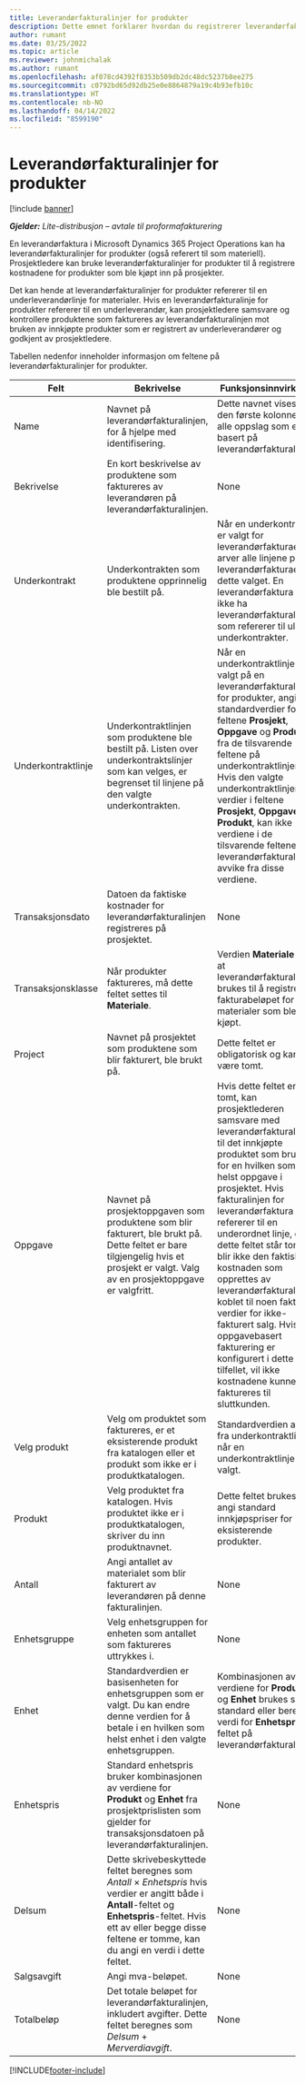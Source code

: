 ```yaml
---
title: Leverandørfakturalinjer for produkter
description: Dette emnet forklarer hvordan du registrerer leverandørfakturalinjer for produkter og bruker de forskjellige feltene til å registrere produktkjøp fra leverandører.
author: rumant
ms.date: 03/25/2022
ms.topic: article
ms.reviewer: johnmichalak
ms.author: rumant
ms.openlocfilehash: af078cd4392f8353b509db2dc48dc5237b8ee275
ms.sourcegitcommit: c0792bd65d92db25e0e8864879a19c4b93efb10c
ms.translationtype: HT
ms.contentlocale: nb-NO
ms.lasthandoff: 04/14/2022
ms.locfileid: "8599190"
---
```

# <a name="vendor-invoice-lines-for-products"></a>Leverandørfakturalinjer for produkter

[!include [banner](../../includes/dataverse-preview.md)]

_**Gjelder:** Lite-distribusjon – avtale til proformafakturering_

En leverandørfaktura i Microsoft Dynamics 365 Project Operations kan ha leverandørfakturalinjer for produkter (også referert til som materiell). Prosjektledere kan bruke leverandørfakturalinjer for produkter til å registrere kostnadene for produkter som ble kjøpt inn på prosjekter.

Det kan hende at leverandørfakturalinjer for produkter refererer til en underleverandørlinje for materialer. Hvis en leverandørfakturalinje for produkter refererer til en underleverandør, kan prosjektledere samsvare og kontrollere produktene som faktureres av leverandørfakturalinjen mot bruken av innkjøpte produkter som er registrert av underleverandører og godkjent av prosjektledere.

Tabellen nedenfor inneholder informasjon om feltene på leverandørfakturalinjer for produkter.

| Felt | Bekrivelse | Funksjonsinnvirkning |
| --- | --- | --- |
| Name | Navnet på leverandørfakturalinjen, for å hjelpe med identifisering. | Dette navnet vises som den første kolonnen i alle oppslag som er basert på leverandørfakturalinjer. |
| Bekrivelse | En kort beskrivelse av produktene som faktureres av leverandøren på leverandørfakturalinjen. | None |
| Underkontrakt | Underkontrakten som produktene opprinnelig ble bestilt på. | Når en underkontrakt er valgt for leverandørfakturaen, arver alle linjene på leverandørfakturaen dette valget. En leverandørfaktura kan ikke ha leverandørfakturalinjer som refererer til ulike underkontrakter. |
| Underkontraktlinje | Underkontraktlinjen som produktene ble bestilt på. Listen over underkontraktslinjer som kan velges, er begrenset til linjene på den valgte underkontrakten. | Når en underkontraktlinje er valgt på en leverandørfakturalinje for produkter, angis standardverdier for feltene **Prosjekt**, **Oppgave** og **Produkt** fra de tilsvarende feltene på underkontraktlinjen. Hvis den valgte underkontraktlinjen har verdier i feltene **Prosjekt**, **Oppgave** og **Produkt**, kan ikke verdiene i de tilsvarende feltene på leverandørfakturalinjen avvike fra disse verdiene. |
| Transaksjonsdato | Datoen da faktiske kostnader for leverandørfakturalinjen registreres på prosjektet. | None|
| Transaksjonsklasse | Når produkter faktureres, må dette feltet settes til **Materiale**. | Verdien **Materiale** angir at leverandørfakturalinjen brukes til å registrere fakturabeløpet for materialer som ble kjøpt. |
| Project | Navnet på prosjektet som produktene som blir fakturert, ble brukt på. | Dette feltet er obligatorisk og kan ikke være tomt. |
| Oppgave | Navnet på prosjektoppgaven som produktene som blir fakturert, ble brukt på. Dette feltet er bare tilgjengelig hvis et prosjekt er valgt. Valg av en prosjektoppgave er valgfritt. | Hvis dette feltet er tomt, kan prosjektlederen samsvare med leverandørfakturalinjen til det innkjøpte produktet som brukes for en hvilken som helst oppgave i prosjektet. Hvis fakturalinjen for leverandørfaktura ikke refererer til en underordnet linje, og dette feltet står tomt, blir ikke den faktiske kostnaden som opprettes av leverandørfakturalinjen, koblet til noen faktiske verdier for ikke-fakturert salg. Hvis oppgavebasert fakturering er konfigurert i dette tilfellet, vil ikke kostnadene kunne faktureres til sluttkunden. |
| Velg produkt | Velg om produktet som faktureres, er et eksisterende produkt fra katalogen eller et produkt som ikke er i produktkatalogen. | Standardverdien angis fra underkontraktlinjen når en underkontraktlinje er valgt. |
| Produkt | Velg produktet fra katalogen. Hvis produktet ikke er i produktkatalogen, skriver du inn produktnavnet. | Dette feltet brukes til å angi standard innkjøpspriser for eksisterende produkter. |
| Antall | Angi antallet av materialet som blir fakturert av leverandøren på denne fakturalinjen. | None |
| Enhetsgruppe | Velg enhetsgruppen for enheten som antallet som faktureres uttrykkes i. | None |
| Enhet | Standardverdien er basisenheten for enhetsgruppen som er valgt. Du kan endre denne verdien for å betale i en hvilken som helst enhet i den valgte enhetsgruppen. | Kombinasjonen av verdiene for **Produkt** og **Enhet** brukes som standard eller beregnet verdi for **Enhetspris**-feltet på leverandørfakturalinjen. |
| Enhetspris | Standard enhetspris bruker kombinasjonen av verdiene for **Produkt** og **Enhet** fra prosjektprislisten som gjelder for transaksjonsdatoen på leverandørfakturalinjen. | None |
| Delsum | Dette skrivebeskyttede feltet beregnes som *Antall* &times; *Enhetspris* hvis verdier er angitt både i **Antall**-feltet og **Enhetspris**-feltet. Hvis ett av eller begge disse feltene er tomme, kan du angi en verdi i dette feltet. | None |
| Salgsavgift | Angi mva-beløpet. | None |
| Totalbeløp | Det totale beløpet for leverandørfakturalinjen, inkludert avgifter. Dette feltet beregnes som *Delsum* + *Merverdiavgift*. | None |

[!INCLUDE[footer-include](../../includes/footer-banner.md)]
